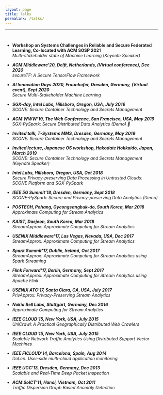 ```yaml
---
layout: page
title: Talks
permalink: /talks/
---
```

-----
<hr style="height:10pt; visibility:hidden;" />

- **Workshop on Systems Challenges in Reliable and Secure Federated Learning, Co-located with ACM SOSP 2021** <br>
_Multi-stakeholder state of Machine Learning_ (<em><a class="tosu">Keynote Speaker</a>)

- **ACM Middleware'20, Delft, Netherlands, (Virtual conference), Dec 2020** <br> 
_secureTF: A Secure TensorFlow Framework_

- **AI Innovation Days 2020, Fraunhofer, Dresden, Germany, (Virtual event), Sept 2020** <br>
_Secure Multi-Stakeholder Machine Learning_

- **SGX-day, Intel Labs, Hillsboro, Oregon, USA, July 2019** <br>
_SCONE: Secure Container Technology and Secrets Management_

- **ACM WWW'19, The Web Conference, San Francisco, USA, May 2019** <br>
_SGX-PySpark: Secure Distributed Data Analytics (Demo)_
 
- **Invited talk, T-Systems MMS, Dresden, Germany, May 2019** <br>
_SCONE: Secure Container Technology and Secrets Management_

- **Invited lecture, Japanese OS workshop, Hakodate Hokkaido, Japan, March 2019** <br>
_SCONE: Secure Container Technology and Secrets Management_ (<em><a class="tosu">Keynote Speaker</a>)

- **Intel Labs, Hillsboro, Oregon, USA, Oct 2018** <br>
_Secure Privacy-preserving Data Processing in Untrusted Clouds: SCONE Platform and SGX-PySpark_ 

- **IEEE 5G Summit'18, Dresden, Germany, Sept 2018** <br>
_SCONE-PySpark: Secure and Privacy-preserving Data Analytics (Demo)_

- **POSTECH, Pohang, Gyeongsangbuk-do, South Korea, Mar 2018** <br>
_Approximate Computing for Stream Analytics_

- **KAIST, Daejeon, South Korea, Mar 2018** <br>
_StreamApprox: Approximate Computing for Stream Analytics_

- **USENIX Middleware'17, Las Vegas, Nevada, USA, Dec 2017** <br>
_StreamApprox: Approximate Computing for Stream Analytics_

- **Spark Summit'17, Dublin, Ireland, Oct 2017** <br>
_StreamApprox: Approximate Computing for Stream Analytics using Spark Streaming_

- **Flink Forward'17, Berlin, Germany, Sept 2017** <br>
_StreamApprox: Approximate Computing for Stream Analytics using Apache Flink_

- **USENIX ATC'17, Santa Clara, CA, USA, July 2017** <br>
_PrivApprox: Privacy-Preserving Stream Analytics_

- **Nokia Bell Labs, Stuttgart, Germany, Dec 2016** <br>
_Approximate Computing for Stream Analytics_

- **IEEE CLOUD'15, New York, USA, July 2015** <br>
_UniCrawl: A Practical Geographically Distributed Web Crawlers_

- **IEEE CLOUD'15, New York, USA, July 2015** <br>
_Scalable Network Traffic Analytics Using Distributed Support Vector Machines_

- **IEEE FICLOUD'14, Barcelona, Spain, Aug 2014** <br>
_DoLen: User-side multi-cloud application monitoring_

- **IEEE UCC'13, Dresden, Germany, Dec 2013** <br>
_Scalable and Real-Time Deep Packet Inspection_

- **ACM SoICT'11, Hanoi, Vietnam, Oct 2011** <br>
_Traffic Dispersion Graph Based Anomaly Detection_
